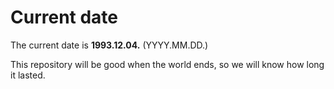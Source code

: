# Current date

The current date is **1993.12.04.** (YYYY.MM.DD.)

This repository will be good when the world ends, so we will know how long it lasted.